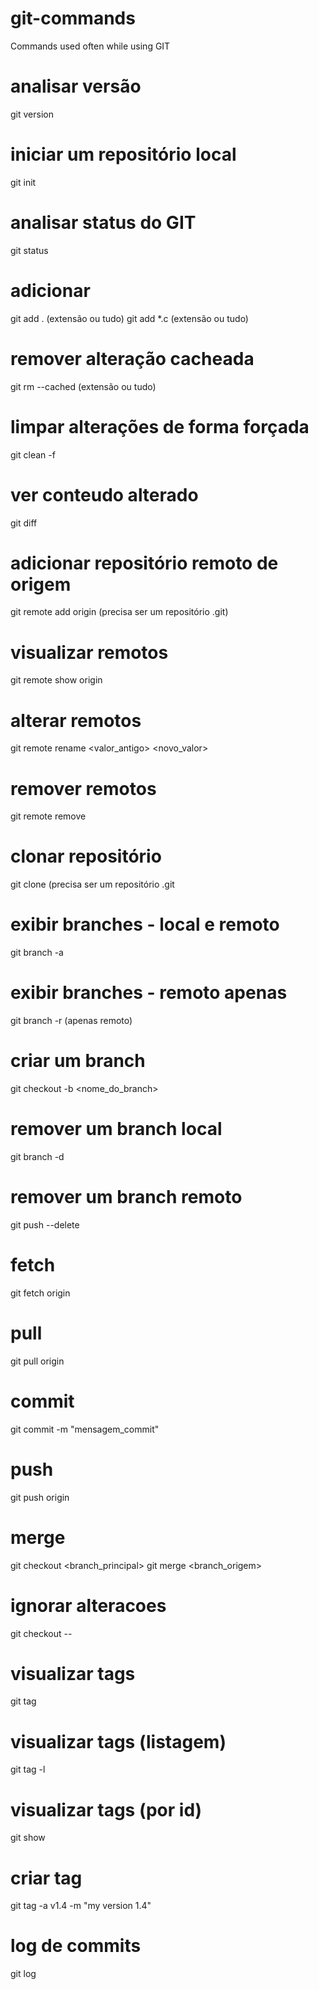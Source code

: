 # git-commands
Commands used often while using GIT

# analisar versão
git version

# iniciar um repositório local
git init

# analisar status do GIT
git status

# adicionar
git add . (extensão ou tudo)
git add *.c (extensão ou tudo)

# remover alteração cacheada
git rm --cached <arquivo> (extensão ou tudo)

# limpar alterações de forma forçada
git clean -f

# ver conteudo alterado
git diff

# adicionar repositório remoto de origem
git remote add origin <URL> (precisa ser um repositório .git)

# visualizar remotos
git remote show origin

# alterar remotos
git remote rename <valor_antigo> <novo_valor> <remote>

# remover remotos
git remote remove <remote>

# clonar repositório
git clone <URL> (precisa ser um repositório .git

#  exibir branches - local e remoto
git branch -a 

# exibir branches - remoto apenas
git branch -r (apenas remoto)

# criar um branch
git checkout -b <nome_do_branch>

# remover um branch local
git branch -d <branch>

# remover um branch remoto
git push --delete <branch>

# fetch
git fetch origin <branch>

# pull
git pull origin <branch>

# commit
git commit -m "mensagem_commit"

# push
git push origin <branch>

# merge
git checkout <branch_principal>
git merge <branch_origem>

# ignorar alteracoes
git checkout -- <arquivo>

# visualizar tags
git tag

# visualizar tags (listagem)
git tag -l

# visualizar tags (por id)
git show <tag>

# criar tag
git tag -a v1.4 -m "my version 1.4"

# log de commits
git log

